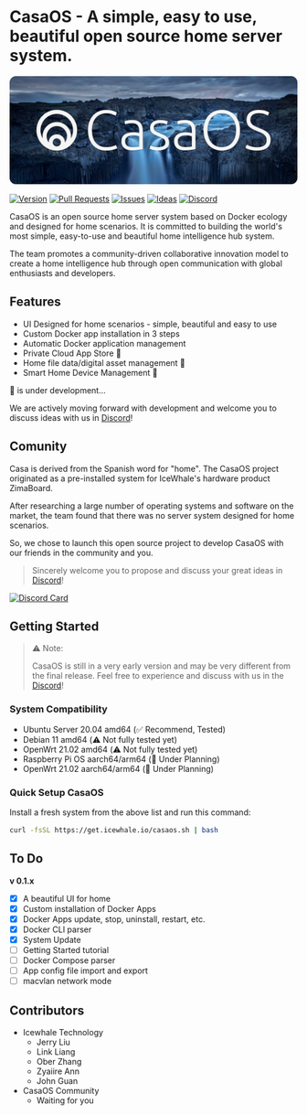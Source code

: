 # CasaOS - A simple, easy to use, beautiful open source home server system.

![CasaOS](https://github.com/IceWhaleTech/logo/raw/main/casaos/casaos_banner_aldeyjarfoss.png)

[![Version](https://img.shields.io/static/v1?label=CasaOS&message=v0.1.0&color=162453&style=flat-square)](https://github.com/IceWhaleTech/CasaOS)
[![Pull Requests](https://img.shields.io/github/issues-pr/IceWhaleTech/CasaOS?color=162453&style=flat-square)](https://github.com/IceWhaleTech/CasaOS/pulls)
[![Issues](https://img.shields.io/github/issues/IceWhaleTech/CasaOS?color=162453&style=flat-square)](https://github.com/IceWhaleTech/CasaOS/issues)
[![Ideas](https://img.shields.io/github/stars/IceWhaleTech/CasaOS?color=162453&logo=github&style=flat-square)](https://github.com/IceWhaleTech/CasaOS/stargazers)
[![Discord](https://img.shields.io/discord/884667213326463016?color=162453&label=Chat&logo=discord&logoColor=fff&style=flat-square)](https://discord.gg/Gx4BCEtHjx)

CasaOS is an open source home server system based on Docker ecology and designed for home scenarios. It is committed to building the world's most simple, easy-to-use and beautiful home intelligence hub system. 

The team promotes a community-driven collaborative innovation model to create a home intelligence hub through open communication with global enthusiasts and developers.


## Features

 - UI Designed for home scenarios - simple, beautiful and easy to use
 - Custom Docker app installation in 3 steps
 - Automatic Docker application management
 - Private Cloud App Store 🚧
 - Home file data/digital asset management 🚧
 - Smart Home Device Management 🚧

🚧 is under development...

We are actively moving forward with development and welcome you to discuss ideas with us in [Discord](https://discord.gg/Gx4BCEtHjx)!


## Comunity

Casa is derived from the Spanish word for "home".
The CasaOS project originated as a pre-installed system for IceWhale's hardware product ZimaBoard.

After researching a large number of operating systems and software on the market, the team found that there was no server system designed for home scenarios.

So, we chose to launch this open source project to develop CasaOS with our friends in the community and you.

> Sincerely welcome you to propose and discuss your great ideas in [Discord](https://discord.gg/Gx4BCEtHjx)!

[![Discord Card](https://discordapp.com/api/guilds/884667213326463016/widget.png?style=banner2)](https://discord.gg/Gx4BCEtHjx)


## Getting Started

> ⚠️ Note: 
> 
> CasaOS is still in a very early version and may be very different from the final release. Feel free to experience and discuss with us in the [Discord](https://discord.gg/Gx4BCEtHjx)!

### System Compatibility

 - Ubuntu Server 20.04 amd64 (✅ Recommend, Tested)
 - Debian 11 amd64 (⚠️ Not fully tested yet)
 - OpenWrt 21.02 amd64 (⚠️ Not fully tested yet)
 - Raspberry Pi OS aarch64/arm64 (🚧 Under Planning)
 - OpenWrt 21.02 aarch64/arm64 (🚧 Under Planning)

### Quick Setup CasaOS

Install a fresh system from the above list and run this command:

```sh
curl -fsSL https://get.icewhale.io/casaos.sh | bash
```

## To Do

**v 0.1.x**

 - [x] A beautiful UI for home
 - [x] Custom installation of Docker Apps
 - [x] Docker Apps update, stop, uninstall, restart, etc.
 - [x] Docker CLI parser
 - [x] System Update
 - [ ] Getting Started tutorial
 - [ ] Docker Compose parser
 - [ ] App config file import and export
 - [ ] macvlan network mode

## Contributors

- Icewhale Technology
  - Jerry Liu
  - Link Liang
  - Ober Zhang
  - Zyaiire Ann
  - John Guan
- CasaOS Community
  - Waiting for you
